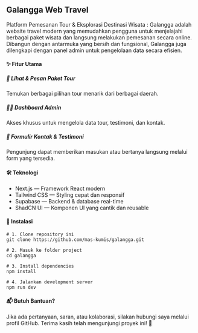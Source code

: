 ## Galangga Web Travel
Platform Pemesanan Tour & Eksplorasi Destinasi Wisata : 
Galangga adalah website travel modern yang memudahkan pengguna untuk menjelajahi berbagai paket wisata dan langsung melakukan pemesanan secara online. Dibangun dengan antarmuka yang bersih dan fungsional, Galangga juga dilengkapi dengan panel admin untuk pengelolaan data secara efisien.

#### ✨ Fitur Utama
##### 🔎 Lihat & Pesan Paket Tour
Temukan berbagai pilihan tour menarik dari berbagai daerah.

##### 🧑‍💼 Dashboard Admin
Akses khusus untuk mengelola data tour, testimoni, dan kontak.

##### 📩 Formulir Kontak & Testimoni
Pengunjung dapat memberikan masukan atau bertanya langsung melalui form yang tersedia.

#### 🛠️ Teknologi
- Next.js — Framework React modern
- Tailwind CSS — Styling cepat dan responsif
- Supabase — Backend & database real-time
- ShadCN UI — Komponen UI yang cantik dan reusable

#### 🚀 Instalasi
````
# 1. Clone repository ini
git clone https://github.com/mas-kumis/galangga.git

# 2. Masuk ke folder project
cd galangga

# 3. Install dependencies
npm install

# 4. Jalankan development server
npm run dev
````

#### 📬 Butuh Bantuan?
Jika ada pertanyaan, saran, atau kolaborasi, silakan hubungi saya melalui profil GitHub.
Terima kasih telah mengunjungi proyek ini! 🙌